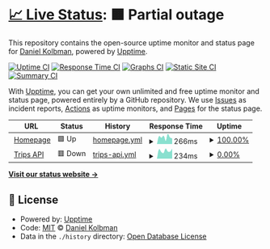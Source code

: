 # [📈 Live Status](https://dankolbman.xyz): <!--live status--> **🟧 Partial outage**

This repository contains the open-source uptime monitor and status page for [Daniel Kolbman](https://kolbman.com), powered by [Upptime](https://github.com/upptime/upptime).

[![Uptime CI](https://github.com/dankolbman/adventures-site/workflows/Uptime%20CI/badge.svg)](https://github.com/dankolbman/adventures-site/actions?query=workflow%3A%22Uptime+CI%22)
[![Response Time CI](https://github.com/dankolbman/adventures-site/workflows/Response%20Time%20CI/badge.svg)](https://github.com/dankolbman/adventures-site/actions?query=workflow%3A%22Response+Time+CI%22)
[![Graphs CI](https://github.com/dankolbman/adventures-site/workflows/Graphs%20CI/badge.svg)](https://github.com/dankolbman/adventures-site/actions?query=workflow%3A%22Graphs+CI%22)
[![Static Site CI](https://github.com/dankolbman/adventures-site/workflows/Static%20Site%20CI/badge.svg)](https://github.com/dankolbman/adventures-site/actions?query=workflow%3A%22Static+Site+CI%22)
[![Summary CI](https://github.com/dankolbman/adventures-site/workflows/Summary%20CI/badge.svg)](https://github.com/dankolbman/adventures-site/actions?query=workflow%3A%22Summary+CI%22)

With [Upptime](https://upptime.js.org), you can get your own unlimited and free uptime monitor and status page, powered entirely by a GitHub repository. We use [Issues](https://github.com/dankolbman/adventures-site/issues) as incident reports, [Actions](https://github.com/dankolbman/adventures-site/actions) as uptime monitors, and [Pages](https://dankolbman.xyz) for the status page.

<!--start: status pages-->
<!-- This summary is generated by Upptime (https://github.com/upptime/upptime) -->
<!-- Do not edit this manually, your changes will be overwritten -->
<!-- prettier-ignore -->
| URL | Status | History | Response Time | Uptime |
| --- | ------ | ------- | ------------- | ------ |
| <img alt="" src="https://icons.duckduckgo.com/ip3/dankolbman.xyz.ico" height="13"> [Homepage](https://dankolbman.xyz) | 🟩 Up | [homepage.yml](https://github.com/dankolbman/adventures-site/commits/HEAD/history/homepage.yml) | <details><summary><img alt="Response time graph" src="./graphs/homepage/response-time-week.png" height="20"> 266ms</summary><br><a href="https://status.dankolbman.xyz/history/homepage"><img alt="Response time 300" src="https://img.shields.io/endpoint?url=https%3A%2F%2Fraw.githubusercontent.com%2Fdankolbman%2Fadventures-site%2FHEAD%2Fapi%2Fhomepage%2Fresponse-time.json"></a><br><a href="https://status.dankolbman.xyz/history/homepage"><img alt="24-hour response time 221" src="https://img.shields.io/endpoint?url=https%3A%2F%2Fraw.githubusercontent.com%2Fdankolbman%2Fadventures-site%2FHEAD%2Fapi%2Fhomepage%2Fresponse-time-day.json"></a><br><a href="https://status.dankolbman.xyz/history/homepage"><img alt="7-day response time 266" src="https://img.shields.io/endpoint?url=https%3A%2F%2Fraw.githubusercontent.com%2Fdankolbman%2Fadventures-site%2FHEAD%2Fapi%2Fhomepage%2Fresponse-time-week.json"></a><br><a href="https://status.dankolbman.xyz/history/homepage"><img alt="30-day response time 286" src="https://img.shields.io/endpoint?url=https%3A%2F%2Fraw.githubusercontent.com%2Fdankolbman%2Fadventures-site%2FHEAD%2Fapi%2Fhomepage%2Fresponse-time-month.json"></a><br><a href="https://status.dankolbman.xyz/history/homepage"><img alt="1-year response time 285" src="https://img.shields.io/endpoint?url=https%3A%2F%2Fraw.githubusercontent.com%2Fdankolbman%2Fadventures-site%2FHEAD%2Fapi%2Fhomepage%2Fresponse-time-year.json"></a></details> | <details><summary><a href="https://status.dankolbman.xyz/history/homepage">100.00%</a></summary><a href="https://status.dankolbman.xyz/history/homepage"><img alt="All-time uptime 99.99%" src="https://img.shields.io/endpoint?url=https%3A%2F%2Fraw.githubusercontent.com%2Fdankolbman%2Fadventures-site%2FHEAD%2Fapi%2Fhomepage%2Fuptime.json"></a><br><a href="https://status.dankolbman.xyz/history/homepage"><img alt="24-hour uptime 100.00%" src="https://img.shields.io/endpoint?url=https%3A%2F%2Fraw.githubusercontent.com%2Fdankolbman%2Fadventures-site%2FHEAD%2Fapi%2Fhomepage%2Fuptime-day.json"></a><br><a href="https://status.dankolbman.xyz/history/homepage"><img alt="7-day uptime 100.00%" src="https://img.shields.io/endpoint?url=https%3A%2F%2Fraw.githubusercontent.com%2Fdankolbman%2Fadventures-site%2FHEAD%2Fapi%2Fhomepage%2Fuptime-week.json"></a><br><a href="https://status.dankolbman.xyz/history/homepage"><img alt="30-day uptime 100.00%" src="https://img.shields.io/endpoint?url=https%3A%2F%2Fraw.githubusercontent.com%2Fdankolbman%2Fadventures-site%2FHEAD%2Fapi%2Fhomepage%2Fuptime-month.json"></a><br><a href="https://status.dankolbman.xyz/history/homepage"><img alt="1-year uptime 100.00%" src="https://img.shields.io/endpoint?url=https%3A%2F%2Fraw.githubusercontent.com%2Fdankolbman%2Fadventures-site%2FHEAD%2Fapi%2Fhomepage%2Fuptime-year.json"></a></details>
| <img alt="" src="https://icons.duckduckgo.com/ip3/api.dankolbman.xyz.ico" height="13"> [Trips API](https://api.dankolbman.xyz/graphql/) | 🟥 Down | [trips-api.yml](https://github.com/dankolbman/adventures-site/commits/HEAD/history/trips-api.yml) | <details><summary><img alt="Response time graph" src="./graphs/trips-api/response-time-week.png" height="20"> 234ms</summary><br><a href="https://status.dankolbman.xyz/history/trips-api"><img alt="Response time 257" src="https://img.shields.io/endpoint?url=https%3A%2F%2Fraw.githubusercontent.com%2Fdankolbman%2Fadventures-site%2FHEAD%2Fapi%2Ftrips-api%2Fresponse-time.json"></a><br><a href="https://status.dankolbman.xyz/history/trips-api"><img alt="24-hour response time 292" src="https://img.shields.io/endpoint?url=https%3A%2F%2Fraw.githubusercontent.com%2Fdankolbman%2Fadventures-site%2FHEAD%2Fapi%2Ftrips-api%2Fresponse-time-day.json"></a><br><a href="https://status.dankolbman.xyz/history/trips-api"><img alt="7-day response time 234" src="https://img.shields.io/endpoint?url=https%3A%2F%2Fraw.githubusercontent.com%2Fdankolbman%2Fadventures-site%2FHEAD%2Fapi%2Ftrips-api%2Fresponse-time-week.json"></a><br><a href="https://status.dankolbman.xyz/history/trips-api"><img alt="30-day response time 405" src="https://img.shields.io/endpoint?url=https%3A%2F%2Fraw.githubusercontent.com%2Fdankolbman%2Fadventures-site%2FHEAD%2Fapi%2Ftrips-api%2Fresponse-time-month.json"></a><br><a href="https://status.dankolbman.xyz/history/trips-api"><img alt="1-year response time 266" src="https://img.shields.io/endpoint?url=https%3A%2F%2Fraw.githubusercontent.com%2Fdankolbman%2Fadventures-site%2FHEAD%2Fapi%2Ftrips-api%2Fresponse-time-year.json"></a></details> | <details><summary><a href="https://status.dankolbman.xyz/history/trips-api">0.00%</a></summary><a href="https://status.dankolbman.xyz/history/trips-api"><img alt="All-time uptime 0.00%" src="https://img.shields.io/endpoint?url=https%3A%2F%2Fraw.githubusercontent.com%2Fdankolbman%2Fadventures-site%2FHEAD%2Fapi%2Ftrips-api%2Fuptime.json"></a><br><a href="https://status.dankolbman.xyz/history/trips-api"><img alt="24-hour uptime 0.00%" src="https://img.shields.io/endpoint?url=https%3A%2F%2Fraw.githubusercontent.com%2Fdankolbman%2Fadventures-site%2FHEAD%2Fapi%2Ftrips-api%2Fuptime-day.json"></a><br><a href="https://status.dankolbman.xyz/history/trips-api"><img alt="7-day uptime 0.00%" src="https://img.shields.io/endpoint?url=https%3A%2F%2Fraw.githubusercontent.com%2Fdankolbman%2Fadventures-site%2FHEAD%2Fapi%2Ftrips-api%2Fuptime-week.json"></a><br><a href="https://status.dankolbman.xyz/history/trips-api"><img alt="30-day uptime 7.96%" src="https://img.shields.io/endpoint?url=https%3A%2F%2Fraw.githubusercontent.com%2Fdankolbman%2Fadventures-site%2FHEAD%2Fapi%2Ftrips-api%2Fuptime-month.json"></a><br><a href="https://status.dankolbman.xyz/history/trips-api"><img alt="1-year uptime 0.00%" src="https://img.shields.io/endpoint?url=https%3A%2F%2Fraw.githubusercontent.com%2Fdankolbman%2Fadventures-site%2FHEAD%2Fapi%2Ftrips-api%2Fuptime-year.json"></a></details>

<!--end: status pages-->

[**Visit our status website →**](https://dankolbman.xyz)

## 📄 License

- Powered by: [Upptime](https://github.com/upptime/upptime)
- Code: [MIT](./LICENSE) © [Daniel Kolbman](https://kolbman.com)
- Data in the `./history` directory: [Open Database License](https://opendatacommons.org/licenses/odbl/1-0/)
